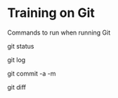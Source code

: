 Training on Git
=====================

Commands to run when running Git

git status

git log

git commit -a  -m 

git diff
